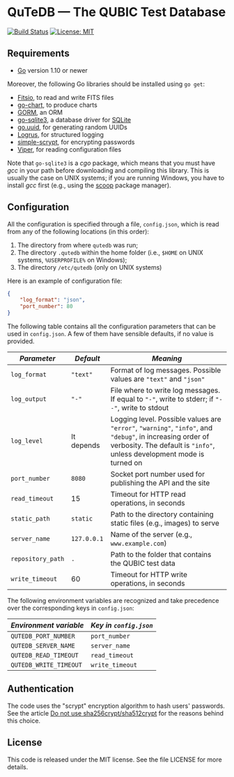 # QuTeDB — The QUBIC Test Database

[![Build Status](https://travis-ci.org/ziotom78/qutedb.svg?branch=master)](https://travis-ci.org/ziotom78/qutedb)
[![License: MIT](https://img.shields.io/badge/License-MIT-yellow.svg)](https://opensource.org/licenses/MIT)

## Requirements

- [Go](https://golang.org) version 1.10 or newer

Moreover, the following Go libraries should be installed using `go get`:

- [Fitsio](https://github.com/astrogo/fitsio), to read and write FITS files
- [go-chart](https://github.com/wcharczuk/go-chart), to produce charts
- [GORM](https://github.com/jinzhu/gorm), an ORM
- [go-sqlite3](http://mattn.github.io/go-sqlite3), a database driver for [SQLite](https://www.sqlite.org/index.html)
- [go.uuid](https://github.com/satori/go.uuid), for generating random UUIDs
- [Logrus](https://github.com/sirupsen/logrus), for structured logging
- [simple-scrypt](https://github.com/elithrar/simple-scrypt), for encrypting passwords
- [Viper](https://github.com/spf13/viper), for reading configuration files

Note that `go-sqlite3` is a *cgo* package, which means that you must have *gcc*
in your path before downloading and compiling this library. This is usually the
case on UNIX systems; if you are running Windows, you have to install *gcc*
first (e.g., using the [scoop](https://scoop.sh/) package manager).

## Configuration

All the configuration is specified through a file, `config.json`, which is read
from any of the following locations (in this order):

1. The directory from where `qutedb` was run;
2. The directory `.qutedb` within the home folder (i.e., `$HOME` on UNIX
   systems, `%USERPROFILE%` on Windows);
3. The directory `/etc/qutedb` (only on UNIX systems)

Here is an example of configuration file:

`````json
{
    "log_format": "json",
    "port_number": 80
}
`````

The following table contains all the configuration parameters that can be used
in `config.json`. A few of them have sensible defaults, if no value is provided.

| *Parameter*  | *Default* | *Meaning* |
|--------------|-----------|-----------|
| `log_format` | `"text"`    | Format of log messages. Possible values are `"text"` and `"json"` |
| `log_output` | `"-"` | File where to write log messages. If equal to `"-"`, write to stderr; if `"--"`, write to stdout |
| `log_level` | It depends    | Logging level. Possible values are `"error"`, `"warning"`, `"info"`, and `"debug"`, in increasing order of verbosity. The default is `"info"`, unless development mode is turned on |
| `port_number` | `8080`    | Socket port number used for publishing the API and the site |
| `read_timeout` | 15 | Timeout for HTTP read operations, in seconds |
| `static_path` | `static` | Path to the directory containing static files (e.g., images) to serve |
| `server_name` | `127.0.0.1` | Name of the server (e.g., `www.example.com`) |
| `repository_path` | `.` | Path to the folder that contains the QUBIC test data |
| `write_timeout` | 60 | Timeout for HTTP write operations, in seconds |

The following environment variables are recognized and take precedence over the
corresponding keys in `config.json`:

| *Environment variable* | *Key in `config.json`* |
|------------------------|------------------------|
| `QUTEDB_PORT_NUMBER`   | `port_number`          |
| `QUTEDB_SERVER_NAME`   | `server_name`          |
| `QUTEDB_READ_TIMEOUT`  | `read_timeout`         |
| `QUTEDB_WRITE_TIMEOUT` | `write_timeout`        |

## Authentication

The code uses the "scrypt" encryption algorithm to hash users' passwords. See the article [Do not use sha256crypt/sha512crypt](https://pthree.org/2018/05/23/do-not-use-sha256crypt-sha512crypt-theyre-dangerous/) for the reasons behind this choice.

## License

This code is released under the MIT license. See the file LICENSE for more details.
